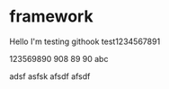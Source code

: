 # framework
Hello I'm testing githook test1234567891

123569890
908
89
90
abc

adsf
asfsk
afsdf
afsdf
